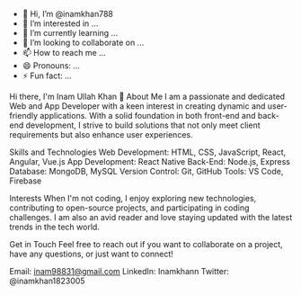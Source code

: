 - 👋 Hi, I’m @inamkhan788
- 👀 I’m interested in ...
- 🌱 I’m currently learning ...
- 💞️ I’m looking to collaborate on ...
- 📫 How to reach me ...
- 😄 Pronouns: ...
- ⚡ Fun fact: ...

<!---
inamkhan788/inamkhan788 is a ✨ special ✨ repository because its `README.md` (this file) appears on your GitHub profile.
You can click the Preview link to take a look at your changes.
--->
Hi there, I'm Inam Ullah Khan 👋
About Me
I am a passionate and dedicated Web and App Developer with a keen interest in creating dynamic and user-friendly applications. With a solid foundation in both front-end and back-end development, I strive to build solutions that not only meet client requirements but also enhance user experiences.

Skills and Technologies
Web Development: HTML, CSS, JavaScript, React, Angular, Vue.js
App Development: React Native
Back-End: Node.js, Express
Database: MongoDB, MySQL
Version Control: Git, GitHub
Tools: VS Code, Firebase

Interests
When I'm not coding, I enjoy exploring new technologies, contributing to open-source projects, and participating in coding challenges. I am also an avid reader and love staying updated with the latest trends in the tech world.

Get in Touch
Feel free to reach out if you want to collaborate on a project, have any questions, or just want to connect!

Email: inam98831@gmail.com
LinkedIn: Inamkhann
Twitter: @inamkhan1823005
